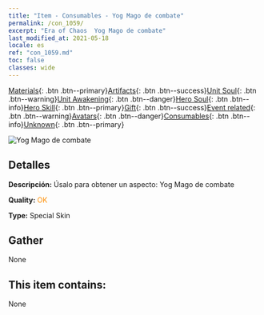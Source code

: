 ```yaml
---
title: "Item - Consumables - Yog Mago de combate"
permalink: /con_1059/
excerpt: "Era of Chaos  Yog Mago de combate"
last_modified_at: 2021-05-18
locale: es
ref: "con_1059.md"
toc: false
classes: wide
---
```

 [Materials](/ItemsES/){: .btn .btn--primary}[Artifacts](/ItemsES/Artifacts/){: .btn .btn--success}[Unit Soul](/ItemsES/UnitSoul/){: .btn .btn--warning}[Unit Awakening](/ItemsES/UnitAwakening/){: .btn .btn--danger}[Hero Soul](/ItemsES/HeroSoul/){: .btn .btn--info}[Hero Skill](/ItemsES/HeroSkill/){: .btn .btn--primary}[Gift](/ItemsES/Gift/){: .btn .btn--success}[Event related](/ItemsES/Events/){: .btn .btn--warning}[Avatars](/ItemsES/Avatars/){: .btn .btn--danger}[Consumables](/ItemsES/Consumables/){: .btn .btn--info}[Unknown](/ItemsES/Unknown/){: .btn .btn--primary}

 ![Yog Mago de combate](/images/h/h_Yog3.jpg)

## Detalles
 **Descripción:** Úsalo para obtener un aspecto: Yog Mago de combate

 **Quality:** <span style="color: #FF8C00">OK</span>

 **Type:** Special Skin

## Gather

  None

## This item contains:

  None

